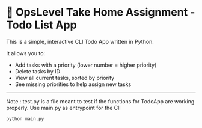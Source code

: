 # 📝 OpsLevel Take Home Assignment - Todo List App

This is a simple, interactive CLI Todo App written in Python.

It allows you to:
- Add tasks with a priority (lower number = higher priority)
- Delete tasks by ID
- View all current tasks, sorted by priority
- See missing priorities to help assign new tasks

---

Note : test.py is a file meant to test if the functions for TodoApp are working properly. Use main.py as entrypoint for the ClI
```
python main.py
```
